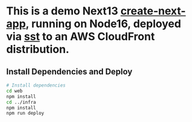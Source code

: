 # This is a demo Next13 [create-next-app](https://nextjs.org/docs/api-reference/create-next-app), running on Node16, deployed via [sst](https://github.com/serverless-stack/sst) to an AWS CloudFront distribution.

## Install Dependencies and Deploy

```bash
# Install dependencies
cd web
npm install
cd ../infra
npm install
npm run deploy
```
